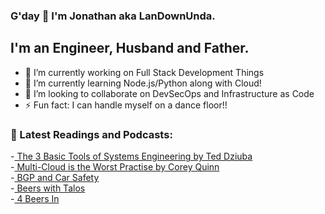 ### G'day 👋 I'm Jonathan aka LanDownUnda.

## I'm an Engineer, Husband and Father.

- 🔭 I’m currently working on Full Stack Development Things
- 🌱 I’m currently learning Node.js/Python along with Cloud! 
- 👯 I’m looking to collaborate on DevSecOps and Infrastructure as Code
- ⚡ Fun fact: I can handle myself on a dance floor!!


### :memo: Latest Readings and Podcasts:

-[ The 3 Basic Tools of Systems Engineering by Ted Dziuba](http://hermanradtke.com/teddziuba-archive/2010/12/the-3-basic-tools-of-systems-engineering.html) \
-[ Multi-Cloud is the Worst Practise by Corey Quinn](https://www.lastweekinaws.com/blog/multi-cloud-is-the-worst-practice/) \
-[ BGP and Car Safety](https://blog.ipspace.net/2019/12/bgp-and-car-safety.html) \
-[ Beers with Talos](https://talosintelligence.com/podcasts/shows/beers_with_talos) \
-[ 4 Beers In](https://open.spotify.com/show/08S7YrBcYSRyw5ObNgjLe9)
